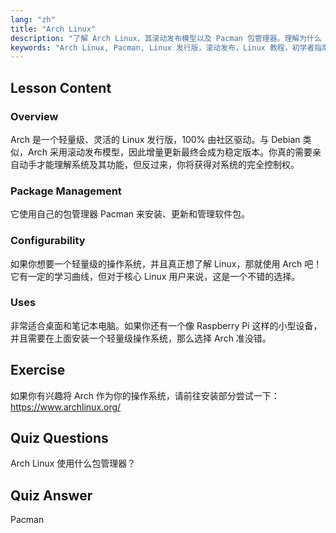 ```yaml
---
lang: "zh"
title: "Arch Linux"
description: "了解 Arch Linux、其滚动发布模型以及 Pacman 包管理器。理解为什么 Arch 非常适合寻求控制权的初学者和高级用户。"
keywords: "Arch Linux, Pacman, Linux 发行版，滚动发布，Linux 教程，初学者指南，轻量级操作系统"
---
```


## Lesson Content

### Overview

Arch 是一个轻量级、灵活的 Linux 发行版，100% 由社区驱动。与 Debian 类似，Arch 采用滚动发布模型，因此增量更新最终会成为稳定版本。你真的需要亲自动手才能理解系统及其功能，但反过来，你将获得对系统的完全控制权。

### Package Management

它使用自己的包管理器 Pacman 来安装、更新和管理软件包。

### Configurability

如果你想要一个轻量级的操作系统，并且真正想了解 Linux，那就使用 Arch 吧！它有一定的学习曲线，但对于核心 Linux 用户来说，这是一个不错的选择。

### Uses

非常适合桌面和笔记本电脑。如果你还有一个像 Raspberry Pi 这样的小型设备，并且需要在上面安装一个轻量级操作系统，那么选择 Arch 准没错。

## Exercise

如果你有兴趣将 Arch 作为你的操作系统，请前往安装部分尝试一下：<https://www.archlinux.org/>

## Quiz Questions

Arch Linux 使用什么包管理器？

## Quiz Answer

Pacman

